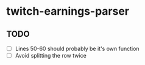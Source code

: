# twitch-earnings-parser
## TODO
- [ ] Lines 50-60 should probably be it's own function
- [ ] Avoid splitting the row twice
